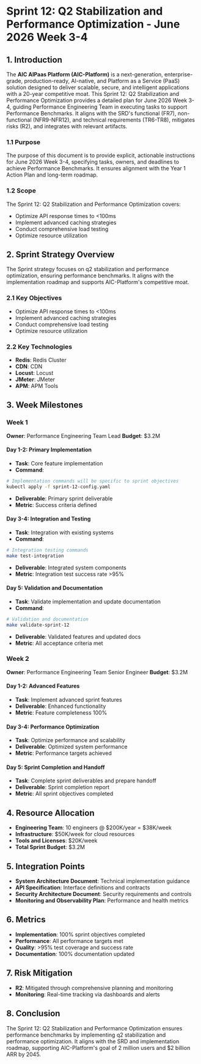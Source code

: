 # Sprint 12: Q2 Stabilization and Performance Optimization - June 2026 Week 3-4

## 1. Introduction
The **AIC AIPaas Platform (AIC-Platform)** is a next-generation, enterprise-grade, production-ready, AI-native, and Platform as a Service (PaaS) solution designed to deliver scalable, secure, and intelligent applications with a 20-year competitive moat. This Sprint 12: Q2 Stabilization and Performance Optimization provides a detailed plan for June 2026 Week 3-4, guiding Performance Engineering Team in executing tasks to support Performance Benchmarks. It aligns with the SRD's functional (FR7), non-functional (NFR9-NFR12), and technical requirements (TR6-TR8), mitigates risks (R2), and integrates with relevant artifacts.

### 1.1 Purpose
The purpose of this document is to provide explicit, actionable instructions for June 2026 Week 3-4, specifying tasks, owners, and deadlines to achieve Performance Benchmarks. It ensures alignment with the Year 1 Action Plan and long-term roadmap.

### 1.2 Scope
The Sprint 12: Q2 Stabilization and Performance Optimization covers:
- Optimize API response times to <100ms
- Implement advanced caching strategies
- Conduct comprehensive load testing
- Optimize resource utilization

## 2. Sprint Strategy Overview
The Sprint strategy focuses on q2 stabilization and performance optimization, ensuring performance benchmarks. It aligns with the implementation roadmap and supports AIC-Platform's competitive moat.

### 2.1 Key Objectives
- Optimize API response times to <100ms
- Implement advanced caching strategies
- Conduct comprehensive load testing
- Optimize resource utilization

### 2.2 Key Technologies
- **Redis**: Redis Cluster
- **CDN**: CDN
- **Locust**: Locust
- **JMeter**: JMeter
- **APM**: APM Tools

## 3. Week Milestones

### Week 1
**Owner**: Performance Engineering Team Lead
**Budget**: $3.2M

#### Day 1-2: Primary Implementation
- **Task**: Core feature implementation
- **Command**: 
```bash
# Implementation commands will be specific to sprint objectives
kubectl apply -f sprint-12-config.yaml
```
- **Deliverable**: Primary sprint deliverable
- **Metric**: Success criteria defined

#### Day 3-4: Integration and Testing
- **Task**: Integration with existing systems
- **Command**:
```bash
# Integration testing commands
make test-integration
```
- **Deliverable**: Integrated system components
- **Metric**: Integration test success rate >95%

#### Day 5: Validation and Documentation
- **Task**: Validate implementation and update documentation
- **Command**:
```bash
# Validation and documentation
make validate-sprint-12
```
- **Deliverable**: Validated features and updated docs
- **Metric**: All acceptance criteria met

### Week 2
**Owner**: Performance Engineering Team Senior Engineer
**Budget**: $3.2M

#### Day 1-2: Advanced Features
- **Task**: Implement advanced sprint features
- **Deliverable**: Enhanced functionality
- **Metric**: Feature completeness 100%

#### Day 3-4: Performance Optimization
- **Task**: Optimize performance and scalability
- **Deliverable**: Optimized system performance
- **Metric**: Performance targets achieved

#### Day 5: Sprint Completion and Handoff
- **Task**: Complete sprint deliverables and prepare handoff
- **Deliverable**: Sprint completion report
- **Metric**: All sprint objectives completed

## 4. Resource Allocation
- **Engineering Team**: 10 engineers @ $200K/year = $38K/week
- **Infrastructure**: $50K/week for cloud resources
- **Tools and Licenses**: $20K/week
- **Total Sprint Budget**: $3.2M

## 5. Integration Points
- **System Architecture Document**: Technical implementation guidance
- **API Specification**: Interface definitions and contracts
- **Security Architecture Document**: Security requirements and controls
- **Monitoring and Observability Plan**: Performance and health metrics

## 6. Metrics
- **Implementation**: 100% sprint objectives completed
- **Performance**: All performance targets met
- **Quality**: >95% test coverage and success rate
- **Documentation**: 100% documentation updated

## 7. Risk Mitigation
- **R2**: Mitigated through comprehensive planning and monitoring
- **Monitoring**: Real-time tracking via dashboards and alerts

## 8. Conclusion
The Sprint 12: Q2 Stabilization and Performance Optimization ensures performance benchmarks by implementing q2 stabilization and performance optimization. It aligns with the SRD and implementation roadmap, supporting AIC-Platform's goal of 2 million users and $2 billion ARR by 2045.
